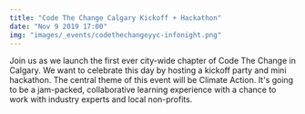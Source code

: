 ```yaml
---
title: "Code The Change Calgary Kickoff + Hackathon"
date: "Nov 9 2019 17:00"
img: "images/_events/codethechangeyyc-infonight.png"
---
```


Join us as we launch the first ever city-wide chapter of Code The Change in Calgary.
We want to celebrate this day by hosting a kickoff party and mini hackathon.
The central theme of this event will be Climate Action.
It's going to be a jam-packed, collaborative learning experience with a chance to work with
industry experts and local non-profits.

<div class='embedsocial-album' data-ref="50c756f8f500eb5ea9e415b3f46eb802449ab57a"></div>
                        <script>(function (d, s, id) { var js; if (d.getElementById(id)) { return; } js = d.createElement(s); js.id = id; js.src = "https://embedsocial.com/embedscript/ei.js"; d.getElementsByTagName("head")[0].appendChild(js); }(document, "script", "EmbedSocialScript"));</script>
